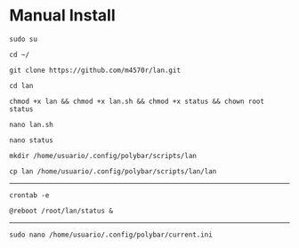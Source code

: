 # Manual Install

```
sudo su
```

```
cd ~/
```

```
git clone https://github.com/m4570r/lan.git
```

```
cd lan
```

```
chmod +x lan && chmod +x lan.sh && chmod +x status && chown root status
```

```
nano lan.sh
```

```
nano status
```

```
mkdir /home/usuario/.config/polybar/scripts/lan 
```

```
cp lan /home/usuario/.config/polybar/scripts/lan/lan 
```

<hr>

```
crontab -e
```

```
@reboot /root/lan/status & 

```

<hr>

```
sudo nano /home/usuario/.config/polybar/current.ini
```

